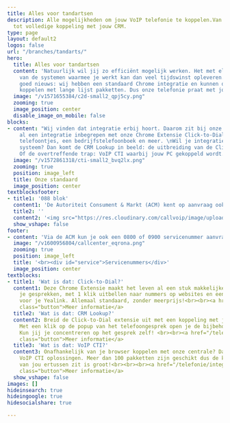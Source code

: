 ```yaml
---
title: Alles voor tandartsen
description: Alle mogelijkheden om jouw VoIP telefonie te koppelen.Van Chrome integratie
  tot volledige koppeling met jouw CRM.
type: page
layout: default2
logos: false
url: "/branches/tandarts/"
hero:
  title: Alles voor tandartsen
  content: 'Natuurlijk wil jij zo efficiënt mogelijk werken. Het met elkaar koppelen
    van de systemen waarmee je werkt kan dan veel tijdswinst opleveren. En wij hebben
    goed nieuws: wij hebben een standaard Chrome integratie en kunnen ook nog eens
    koppelen met lange lijst pakketten. Dus onze telefonie praat met jouw eigen systeem!<br><br><a href="/klantworden" class="button">Ook integreren met Callvoip?</a>'
  image: "/v1571655384/c2d-small2_qpj5cy.png"
  zooming: true
  image_position: center
  disable_image_on_mobile: false
blocks:
- content: "Wij vinden dat integratie erbij hoort. Daarom zit bij onze centrale standaard
    al een integratie inbegrepen met onze Chrome Extensie Click-to-Dial. Popups van
    telefoontjes, een bedrijfstelefoonboek en meer. \nWil je integratie met jouw eigen
    systeem? Dan komt de CRM Lookup in beeld: de uitbreiding van de Click-to-Dial.
    Of de overtreffende trap: VoIP CTI waarbij jouw PC gekoppeld wordt."
  image: "/v1572861318/cti-small2_bvq2lx.png"
  zooming: true
  position: image_left
  title: Onze standaard
  image_position: center
textblocksfooter:
- title1: '088 blok'
  content1: 'De Autoriteit Consument & Markt (ACM) kent op aanvraag ook nummers toe. Je kunt er onder andere 088 nummers aanvragen. Deze gaan niet per stuk maar per 100 en komen altijd als opeenvolgend blok. Zo’n zogenaamd 100-blok is handig wanneer je medewerkers een direct nummer wilt geven bijvoorbeeld, of meerdere afdelingen.<br><br>Wanneer de aanvraag bij ACM rond is, ontvang je een beschikking waarmee je bij ons de nummers in de centrale kunt activeren. Dit soort nummers kent dus 2 kostenposten: die van de nummers bij de ACM en die van gebruik bij Callvoip.'
  title2: ''
  content2: '<img src="https://res.cloudinary.com/callvoip/image/upload/v1601302814/088_giacj3.png">'
  show_vshape: false
footer:
- content: 'Via de ACM kun je ook een 0800 of 0900 servicenummer aanvragen. Dit type nummers wordt veelal gebruikt voor klantenservice of callcenter toepassingen. Het grote verschil tussen de 0800 en 0900 zit in de belkosten voor de beller.<br><br>Met een 0800-nummer ben je kosteloos bereikbaar voor je klanten. Dit verlaagt de drempel voor je klanten om contact op te nemen. Het 0800-nummer is in heel Nederland actief en bereikbaar.<br><br>Voor een 0900 nummer betalen klanten een minuut- of gesprekstarief en dit genereert inkomsten. Het tarief stel je zelf vast. De kostendrempel maakt dat je klant weloverwogen en doelgericht belt. Dit verhoogt de doeltreffendheid van de gesprekken.'
  image: "/v1600956804/callcenter_eqrona.png"
  zooming: true
  position: image_left
  title: '<br><div id="service">Servicenummers</div>'
  image_position: center
textblocks:
- title1: 'Wat is dat: Click-to-Dial?'
  content1: Deze Chrome Extensie maakt het leven al een stuk makkelijker. Popups van
    je gesprekken, met 1 klik uitbellen naar nummers op websites en een bedrijfstelefoonboek
    voor je Yealink. Allemaal standaard, zonder meerprijs!<br><br><a href="/telefonie/clicktodial/"
    class="button">Meer informatie</a>
  title2: 'Wat is dat: CRM Lookup?'
  content2: Breid de Click-to-Dial extensie uit met een koppeling met jouw eigen CRM.
    Met een klik op de popup van het telefoongesprek open je de bijbehorende klantgegevens.
    Kun jij je concentreren op het gesprek zelf! <br><br><a href="/telefonie/functionaliteiten/crm-lookup/"
    class="button">Meer informatie</a>
  title3: 'Wat is dat: VoIP CTI?'
  content3: Onafhankelijk van je browser koppelen met onze centrale? Dat kan met onze
    VoIP CTI oplossingen. Meer dan 100 pakketten zijn geschikt dus de kans dat die
    van jou ertussen zit is groot!<br><br><br><a href="/telefonie/integratiemetcrm/"
    class="button">Meer informatie</a>
  show_vshape: false
images: []
hideinsearch: true
hideingoogle: true
hidesocialshare: true

---
```

